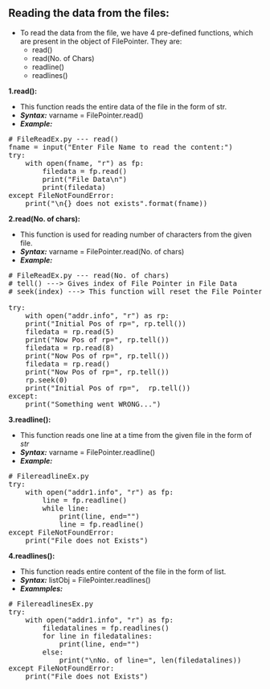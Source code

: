 ## Reading the data from the files:
- To read the data from the file, we have 4 pre-defined functions, which are present in the object of FilePointer. They are:
    - read()
    - read(No. of Chars)
    - readline()
    - readlines()

**1.read():**
- This function reads the entire data of the file in the form of str.
- ***Syntax:*** varname = FilePointer.read()
- ***Example:***
<pre>
# FileReadEx.py --- read()
fname = input("Enter File Name to read the content:")
try:
    with open(fname, "r") as fp:
        filedata = fp.read()
        print("File Data\n")
        print(filedata)
except FileNotFoundError:
    print("\n{} does not exists".format(fname))</pre>
    
**2.read(No. of chars):**
- This function is used for reading number of characters from the given file.
- ***Syntax:*** varname = FilePointer.read(No. of chars)
- ***Example:***
<pre># FileReadEx.py --- read(No. of chars)
# tell() ---> Gives index of File Pointer in File Data
# seek(index) ---> This function will reset the File Pointer to the File Data area.

try:
    with open("addr.info", "r") as rp:
    print("Initial Pos of rp=", rp.tell())
    filedata = rp.read(5)
    print("Now Pos of rp=", rp.tell())
    filedata = rp.read(8)
    print("Now Pos of rp=", rp.tell())
    filedata = rp.read()
    print("Now Pos of rp=", rp.tell())
    rp.seek(0)
    print("Initial Pos of rp=",  rp.tell())
except:
    print("Something went WRONG...")</pre>
    
**3.readline():**
- This function reads one line at a time from the given file in the form of _str_
- ***Syntax:*** varname = FilePointer.readline()
- ***Example:***
<pre># FilereadlineEx.py
try: 
    with open("addr1.info", "r") as fp:
        line = fp.readline()
        while line:
            print(line, end="")
            line = fp.readline()
except FileNotFoundError:
    print("File does not Exists")</pre>
    
**4.readlines():**
- This function reads entire content of the file in the form of list.
- ***Syntax:*** listObj = FilePointer.readlines()
- ***Exammples:***
<pre># FilereadlinesEx.py
try:
    with open("addr1.info", "r") as fp:
        filedatalines = fp.readlines()
        for line in filedatalines:
            print(line, end="")
        else:
            print("\nNo. of line=", len(filedatalines))
except FileNotFoundError:
    print("File does not Exists")</pre>

